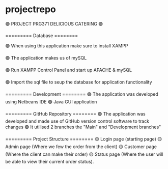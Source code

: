 # projectrepo

🟣 PROJECT PRG371 DELICIOUS CATERING 🟣

=========  Database  ========

🟢 When using this application make sure to install XAMPP

🟢 The application makes us of mySQL

🟢 Run XAMPP Control Panel and start up APACHE & mySQL

🟢 Import the sql file to seup the database for application functionality

=========  Development  ========
🟢 The application was developed using Netbeans IDE
🟢 Java GUI application

=========  GitHub Repository  ========
🟢 The application was developed and made use of GitHub version control software to track changes
🟢 It utilised 2 branches the "Main" and "Development branches"

=========  Project Structure  ========
🟡 Login page (starting page)
🟡 Admin page (Where we few the order from the client)
🟡 Customer page (Where the client can make their order)
🟡 Status page (Where the user will be able to view their current order status).
